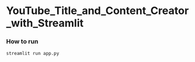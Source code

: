 # YouTube_Title_and_Content_Creator_with_Streamlit

### How to run

```python
streamlit run app.py
```

